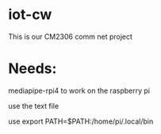 # iot-cw

This is our CM2306 comm net project

# Needs:

mediapipe-rpi4 to work on the raspberry pi

use the text file



use export PATH=$PATH:/home/pi/.local/bin


